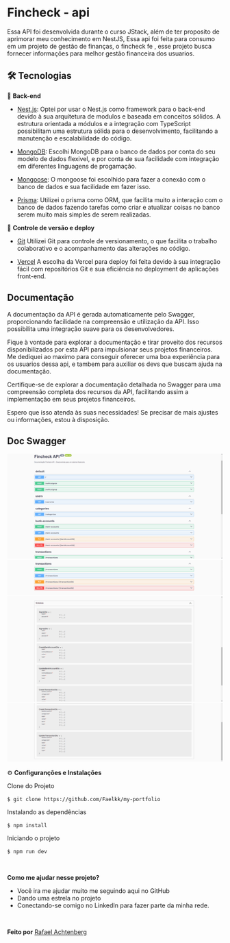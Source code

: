 # Fincheck - api

Essa API foi desenvolvida durante o curso JStack, além de ter proposito de aprimorar meu conhecimento em NestJS, Essa api foi feita para consumo em um projeto de gestão de finanças, o fincheck fe , esse projeto busca fornecer informações para melhor gestão financeira dos usuarios.

## 🛠️ Tecnologias

📁 **Back-end**

- [Nest.js](https://docs.nestjs.com/): Optei por usar o Nest.js como framework para o back-end devido à sua arquitetura de modulos e baseada em conceitos sólidos. A estrutura orientada a módulos e a integração com TypeScript possibilitam uma estrutura sólida para o desenvolvimento, facilitando a manutenção e escalabilidade do código.

- [MongoDB](https://www.mongodb.com/pt-br): Escolhi MongoDB para o banco de dados por conta do seu modelo de dados flexivel, e por conta de sua facilidade com integração em diferentes linguagens de progamação.

- [Mongoose](https://mongoosejs.com/): O mongoose foi escolhido para fazer a conexão com o banco de dados e sua facilidade em fazer isso.

- [Prisma](https://www.prisma.io/): Utilizei o prisma como ORM, que facilita muito a interação com o banco de dados fazendo tarefas como criar e atualizar coisas no banco serem muito mais simples de serem realizadas.

🔋 **Controle de versão e deploy**

- [Git](https://git-scm.com) Utilizei Git para controle de versionamento, o que facilita o trabalho colaborativo e o acompanhamento das alterações no código.

- [Vercel](https://vercel.com/) A escolha da Vercel para deploy foi feita devido à sua integração fácil com repositórios Git e sua eficiência no deployment de aplicações front-end.

## Documentação

A documentação da API é gerada automaticamente pelo Swagger, proporcionando facilidade na compreensão e utilização da API. Isso possibilita uma integração suave para os desenvolvedores.

Fique à vontade para explorar a documentação e tirar proveito dos recursos disponibilizados por esta API para impulsionar seus projetos financeiros. Me dediquei ao maximo para conseguir oferecer uma boa experiência para os usuarios dessa api, e tambem para auxiliar os devs que buscam ajuda na documentação.

Certifique-se de explorar a documentação detalhada no Swagger para uma compreensão completa dos recursos da API, facilitando assim a implementação em seus projetos financeiros.

Espero que isso atenda às suas necessidades! Se precisar de mais ajustes ou informações, estou à disposição.

## Doc Swagger

<img src="public/doc-swagger.png">
<img src="public/doc-swagger2.png">
<img src="public/swagger-schema.png">
<img src="public/swagger-schema2.png">

⚙️ **Configuranções e Instalações**

Clone do Projeto

    $ git clone https://github.com/Faelkk/my-portfolio

Instalando as dependências

    $ npm install

Iniciando o projeto

    $ npm run dev

<br>

**Como me ajudar nesse projeto?**

- Você ira me ajudar muito me seguindo aqui no GitHub
- Dando uma estrela no projeto
- Conectando-se comigo no LinkedIn para fazer parte da minha rede.

<br>

**Feito por**
[Rafael Achtenberg](linkedin.com/in/rafael-achtenberg-7a4b12284/)

